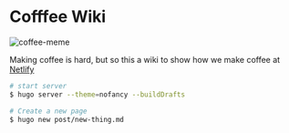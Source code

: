 # Cofffee Wiki

![coffee-meme](https://cdn.meme.am/instances/400x/55530655.jpg)

Making coffee is hard, but so this a wiki to show how we make coffee at [Netlify](https://www.netlify.com/?utm_expid=92487948-1.df2lBuEbS62LXg9iBsNEmA.0)

```bash
# start server
$ hugo server --theme=nofancy --buildDrafts

# Create a new page
$ hugo new post/new-thing.md
```
